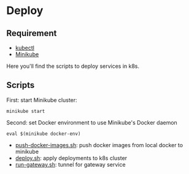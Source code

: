 # Deploy

## Requirement

* [kubectl](https://kubernetes.io/docs/tasks/tools/#kubectl)
* [Minikube](https://minikube.sigs.k8s.io/docs/start/)

Here you'll find the scripts to deploy services in k8s.

## Scripts

First: start Minikube cluster: 
```shell
minikube start
```
Second: set Docker environment to use Minikube's Docker daemon
```shell
eval $(minikube docker-env)
```

* [push-docker-images.sh](push-docker-images.sh): push docker images from local docker to minikube
* [deploy.sh](deploy.sh): apply deployments to k8s cluster
* [run-gateway.sh](run-gateway.sh): tunnel for gateway service